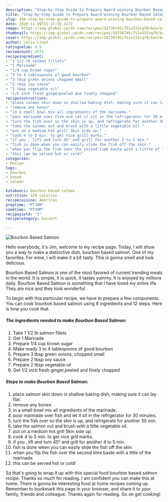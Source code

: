 ```yaml
---
description: "Step-by-Step Guide to Prepare Award-winning Bourbon Based Salmon"
title: "Step-by-Step Guide to Prepare Award-winning Bourbon Based Salmon"
slug: 494-step-by-step-guide-to-prepare-award-winning-bourbon-based-salmon
date: 2020-11-09T21:17:59.417Z
image: https://img-global.cpcdn.com/recipes/58736745/751x532cq70/bourbon-based-salmon-recipe-main-photo.jpg
thumbnail: https://img-global.cpcdn.com/recipes/58736745/751x532cq70/bourbon-based-salmon-recipe-main-photo.jpg
cover: https://img-global.cpcdn.com/recipes/58736745/751x532cq70/bourbon-based-salmon-recipe-main-photo.jpg
author: Lelia Lloyd
ratingvalue: 4.5
reviewcount: 4571
recipeingredient:
- "1 1/2 lb salmon fillets"
- "1 Marinade"
- "1/4 cup brown sugar"
- "3 to 4 tablespoons of good bourbon"
- "3 tbsp green onions chopped small"
- "2 tbsp soy sauce"
- "2 tbsp vegetable oil"
- "1/2 inch fresh gingerpeeled and finely chopped"
recipeinstructions:
- "place salmon skin down in shallow baking dish, making sure it can lay flat."
- "remove any bones"
- "in a small bowl mix all ingredients of the marinade."
- "pour marinade over fish and let it sit in the refrigerator for 30 minutes."
- "turn the fish over so the skin is up, and refrigerate for another 30 min."
- "take the salmon out and brush with a little vegetable oil."
- "put on a medium hot grill Skin side up."
- "cook 4 to 5 min. to get nice grill marks."
- "if you , lift and turn 45° and grill for another 4 to 5 min."
- "fish is done when you can easily slide the fish off the skin."
- "when you flip the fish over the second time baste with a little of the marinade."
- "this can be served hot or cold!"
categories:
- Recipe
tags:
- bourbon
- based
- salmon

katakunci: bourbon based salmon 
nutrition: 159 calories
recipecuisine: American
preptime: "PT34M"
cooktime: "PT38M"
recipeyield: "1"
recipecategory: Dessert

---
```



![Bourbon Based Salmon](https://img-global.cpcdn.com/recipes/58736745/751x532cq70/bourbon-based-salmon-recipe-main-photo.jpg)

Hello everybody, it's Jim, welcome to my recipe page. Today, I will show you a way to make a distinctive dish, bourbon based salmon. One of my favorites. For mine, I will make it a bit tasty. This is gonna smell and look delicious.

Bourbon Based Salmon is one of the most favored of current trending meals in the world. It is simple, it is quick, it tastes yummy. It is enjoyed by millions daily. Bourbon Based Salmon is something that I have loved my entire life. They are nice and they look wonderful.




To begin with this particular recipe, we have to prepare a few components. You can cook bourbon based salmon using 8 ingredients and 12 steps. Here is how you cook that.

<!--inarticleads1-->

##### The ingredients needed to make Bourbon Based Salmon:

1. Take 1 1/2 lb salmon fillets
1. Get 1 Marinade
1. Prepare 1/4 cup brown sugar
1. Make ready 3 to 4 tablespoons of good bourbon
1. Prepare 3 tbsp green onions, chopped small
1. Prepare 2 tbsp soy sauce
1. Prepare 2 tbsp vegetable oil
1. Get 1/2 inch fresh ginger,peeled and finely chopped




<!--inarticleads2-->

##### Steps to make Bourbon Based Salmon:

1. place salmon skin down in shallow baking dish, making sure it can lay flat.
1. remove any bones
1. in a small bowl mix all ingredients of the marinade.
1. pour marinade over fish and let it sit in the refrigerator for 30 minutes.
1. turn the fish over so the skin is up, and refrigerate for another 30 min.
1. take the salmon out and brush with a little vegetable oil.
1. put on a medium hot grill Skin side up.
1. cook 4 to 5 min. to get nice grill marks.
1. if you , lift and turn 45° and grill for another 4 to 5 min.
1. fish is done when you can easily slide the fish off the skin.
1. when you flip the fish over the second time baste with a little of the marinade.
1. this can be served hot or cold!




So that's going to wrap it up with this special food bourbon based salmon recipe. Thanks so much for reading. I am confident you can make this at home. There is gonna be interesting food at home recipes coming up. Remember to bookmark this page in your browser, and share it to your family, friends and colleague. Thanks again for reading. Go on get cooking!

